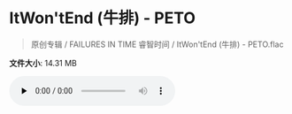 # ItWon'tEnd (牛排) - PETO

> 原创专辑 / FAILURES IN TIME 睿智时间 / ItWon'tEnd (牛排) - PETO.flac

**文件大小**: 14.31 MB

<audio preload="none" controls><source src="https://file.hsyhx.top/archive/原创专辑/FAILURES_IN_TIME_睿智时间/ItWon'tEnd (牛排) - PETO.flac" type="audio/mpeg">您的浏览器不支持此音频格式</audio>